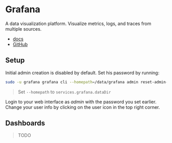 # Grafana

A data visualization platform. Visualize metrics, logs, and traces from multiple sources.

- [docs](https://grafana.com/docs/grafana/latest/)
- [GitHub](https://github.com/grafana/grafana)

## Setup

Initial admin creation is disabled by default. Set his password by running:

```bash
sudo -u grafana grafana cli --homepath=/data/grafana admin reset-admin-password --password-from-stdin
```

> Set `--homepath` to `services.grafana.dataDir`

Login to your web interface as *admin* with the password you set earlier. Change your user info by clicking on the user icon in the top right corner.

## Dashboards

> TODO
